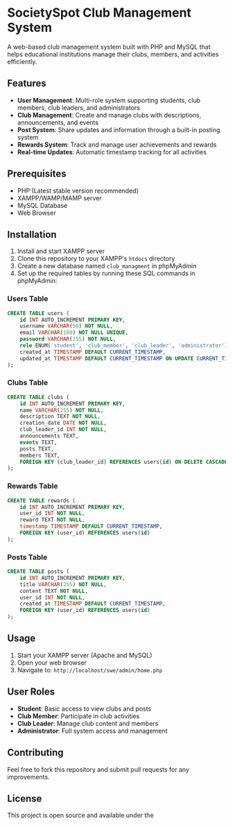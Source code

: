 # SocietySpot Club Management System

A web-based club management system built with PHP and MySQL that helps educational institutions manage their clubs, members, and activities efficiently.

## Features

- **User Management**: Multi-role system supporting students, club members, club leaders, and administrators
- **Club Management**: Create and manage clubs with descriptions, announcements, and events
- **Post System**: Share updates and information through a built-in posting system
- **Rewards System**: Track and manage user achievements and rewards
- **Real-time Updates**: Automatic timestamp tracking for all activities

## Prerequisites

- PHP (Latest stable version recommended)
- XAMPP/WAMP/MAMP server
- MySQL Database
- Web Browser

## Installation

1. Install and start XAMPP server
2. Clone this repository to your XAMPP's `htdocs` directory
3. Create a new database named `club_managment` in phpMyAdmin
4. Set up the required tables by running these SQL commands in phpMyAdmin:

### Users Table
```sql
CREATE TABLE users (
    id INT AUTO_INCREMENT PRIMARY KEY,
    username VARCHAR(50) NOT NULL,
    email VARCHAR(100) NOT NULL UNIQUE,
    password VARCHAR(255) NOT NULL,
    role ENUM('student', 'club_member', 'club_leader', 'administrator') NOT NULL DEFAULT 'student',
    created_at TIMESTAMP DEFAULT CURRENT_TIMESTAMP,
    updated_at TIMESTAMP DEFAULT CURRENT_TIMESTAMP ON UPDATE CURRENT_TIMESTAMP
);
```

### Clubs Table
```sql
CREATE TABLE clubs (
    id INT AUTO_INCREMENT PRIMARY KEY,
    name VARCHAR(255) NOT NULL,
    description TEXT NOT NULL,
    creation_date DATE NOT NULL,
    club_leader_id INT NOT NULL,
    announcements TEXT,
    events TEXT,
    posts TEXT,
    members TEXT,
    FOREIGN KEY (club_leader_id) REFERENCES users(id) ON DELETE CASCADE ON UPDATE CASCADE
);
```

### Rewards Table
```sql
CREATE TABLE rewards (
    id INT AUTO_INCREMENT PRIMARY KEY,
    user_id INT NOT NULL,
    reward TEXT NOT NULL,
    timestamp TIMESTAMP DEFAULT CURRENT_TIMESTAMP,
    FOREIGN KEY (user_id) REFERENCES users(id)
);
```

### Posts Table
```sql
CREATE TABLE posts (
    id INT AUTO_INCREMENT PRIMARY KEY,
    title VARCHAR(255) NOT NULL,
    content TEXT NOT NULL,
    user_id INT NOT NULL,
    created_at TIMESTAMP DEFAULT CURRENT_TIMESTAMP,
    FOREIGN KEY (user_id) REFERENCES users(id)
);
```

## Usage

1. Start your XAMPP server (Apache and MySQL)
2. Open your web browser
3. Navigate to: `http://localhost/swe/admin/home.php`

## User Roles

- **Student**: Basic access to view clubs and posts
- **Club Member**: Participate in club activities
- **Club Leader**: Manage club content and members
- **Administrator**: Full system access and management

## Contributing

Feel free to fork this repository and submit pull requests for any improvements.

## License

This project is open source and available under the
